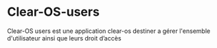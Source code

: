 # Clear-OS-users
Clear-OS users est une application clear-os destiner a gérer l'ensemble d'utilisateur ainsi que leurs droit d’accès 
